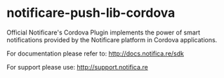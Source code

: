 # notificare-push-lib-cordova
Official Notificare's Cordova Plugin implements the power of smart notifications provided by the Notificare platform in Cordova applications.

For documentation please refer to:
http://docs.notifica.re/sdk

For support please use:
http://support.notifica.re
